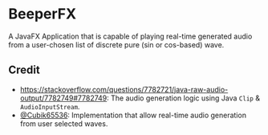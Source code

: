 # BeeperFX

A JavaFX Application that is capable of playing real-time generated audio from a user-chosen list of discrete pure (sin or cos-based) wave.

## Credit

- <https://stackoverflow.com/questions/7782721/java-raw-audio-output/7782749#7782749>: The audio generation logic using Java `Clip` & `AudioInputStream`.
- [@Cubik65536](https://github.com/Cubik65536): Implementation that allow real-time audio generation from user selected waves.
